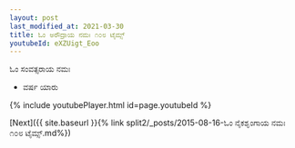 ```yaml
---
layout: post
last_modified_at: 2021-03-30
title: ಓಂ ಅರೌದ್ರಾಯ ನಮಃ ೧೦೮ ಟೈಮ್ಸ್
youtubeId: eXZUigt_Eoo
---
```

 
 
 ಓಂ ಸಂವತ್ಸರಾಯ ನಮಃ  
 
 -  ವರ್ಷ ಯಾರು 
 
  
 
  
 
 
 
 
 
 


{% include youtubePlayer.html id=page.youtubeId %}
 
[Next]({{ site.baseurl }}{% link  split2/_posts/2015-08-16-ಓಂ ನೈಕಶೃಂಗಾಯ ನಮಃ ೧೦೮ ಟೈಮ್ಸ್.md%})
 
